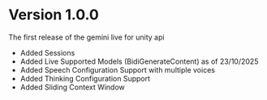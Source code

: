 # Version 1.0.0
The first release of the gemini live for unity api

- Added Sessions
- Added Live Supported Models (BidiGenerateContent) as of 23/10/2025
- Added Speech Configuration Support with multiple voices
- Added Thinking Configuration Support
- Added Sliding Context Window 